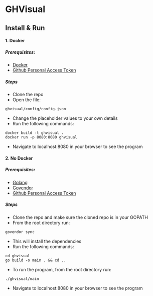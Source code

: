 # GHVisual

## Install & Run

#### 1. Docker

##### Prerequisites:

* [Docker](https://www.docker.com/get-started)
* [Github Personal Access Token](https://help.github.com/articles/creating-a-personal-access-token-for-the-command-line/)

##### Steps

* Clone the repo
* Open the file:
```
ghvisual/config/config.json
```
* Change the placeholder values to your own details
* Run the following commands:

```
docker build -t ghvisual .
docker run -p 8080:8080 ghvisual
```
* Navigate to localhost:8080 in your browser to see the program

#### 2. No Docker

##### Prerequisites:

* [Golang](https://golang.org/doc/install)
* [Govendor](https://github.com/kardianos/govendor)
* [Github Personal Access Token](https://help.github.com/articles/creating-a-personal-access-token-for-the-command-line/)

##### Steps

* Clone the repo and make sure the cloned repo is in your GOPATH
* From the root directory run:
```
govendor sync
```
* This will install the dependencies
* Run the following commands:
```
cd ghvisual
go build -o main . && cd ..
```
* To run the program, from the root directory run:
```
./ghvisual/main
```
* Navigate to localhost:8080 in your browser to see the program